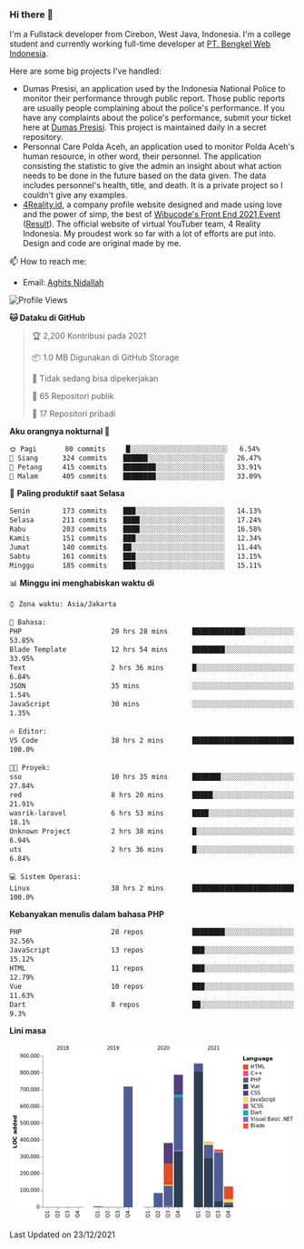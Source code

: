 ### Hi there 👋
I'm a Fullstack developer from Cirebon, West Java, Indonesia. I'm a college student and currently working full-time developer at [PT. Bengkel Web Indonesia](https://github.com/PT-Bengkel-Web-Indonesia).

Here are some big projects I've handled:
- Dumas Presisi, an application used by the Indonesia National Police to monitor their performance through public report. Those public reports are usually people complaining about the police's performance. If you have any complaints about the police's performance, submit your ticket here at [Dumas Presisi](https://dumaspresisi.polri.go.id/dumaspro). This project is maintained daily in a secret repository.
- Personnal Care Polda Aceh, an application used to monitor Polda Aceh's human resource, in other word, their personnel. The application consisting the statistic to give the admin an insight about what action needs to be done in the future based on the data given. The data includes personnel's health, title, and death. It is a private project so I couldn't give any examples.
- [4Reality.id](https://4reality.id), a company profile website designed and made using love and the power of simp, the best of [Wibucode's Front End 2021 Event](https://github.com/wibucode02/submision-event-frontend-2021) ([Result](https://github.com/wibucode02/top-5-pemenang-event-front-end-wibucode-2021)). The official website of virtual YouTuber team, 4 Reality Indonesia. My proudest work so far with a lot of efforts are put into. Design and code are original made by me.

📫 How to reach me:
- Email: [Aghits Nidallah](mailto:yourlovelydev@gmail.com)

<!--START_SECTION:waka-->
![Profile Views](http://img.shields.io/badge/Profil%20dilihat-0-blue)

**🐱 Dataku di GitHub** 

> 🏆 2,200 Kontribusi pada 2021
 > 
> 📦 1.0 MB Digunakan di GitHub Storage 
 > 
> 🚫 Tidak sedang bisa dipekerjakan
 > 
> 📜 65 Repositori publik 
 > 
> 🔑 17 Repositori pribadi  
 > 
**Aku orangnya nokturnal 🦉** 

```text
🌞 Pagi       80 commits     █░░░░░░░░░░░░░░░░░░░░░░░░   6.54% 
🌆 Siang      324 commits    ██████░░░░░░░░░░░░░░░░░░░   26.47% 
🌃 Petang     415 commits    ████████░░░░░░░░░░░░░░░░░   33.91% 
🌙 Malam      405 commits    ████████░░░░░░░░░░░░░░░░░   33.09%

```
📅 **Paling produktif saat Selasa** 

```text
Senin        173 commits    ███░░░░░░░░░░░░░░░░░░░░░░   14.13% 
Selasa       211 commits    ████░░░░░░░░░░░░░░░░░░░░░   17.24% 
Rabu         203 commits    ████░░░░░░░░░░░░░░░░░░░░░   16.58% 
Kamis        151 commits    ███░░░░░░░░░░░░░░░░░░░░░░   12.34% 
Jumat        140 commits    ██░░░░░░░░░░░░░░░░░░░░░░░   11.44% 
Sabtu        161 commits    ███░░░░░░░░░░░░░░░░░░░░░░   13.15% 
Minggu       185 commits    ███░░░░░░░░░░░░░░░░░░░░░░   15.11%

```


📊 **Minggu ini menghabiskan waktu di** 

```text
⌚︎ Zona waktu: Asia/Jakarta

💬 Bahasa: 
PHP                      20 hrs 28 mins      █████████████░░░░░░░░░░░░   53.85% 
Blade Template           12 hrs 54 mins      ████████░░░░░░░░░░░░░░░░░   33.95% 
Text                     2 hrs 36 mins       █░░░░░░░░░░░░░░░░░░░░░░░░   6.84% 
JSON                     35 mins             ░░░░░░░░░░░░░░░░░░░░░░░░░   1.54% 
JavaScript               30 mins             ░░░░░░░░░░░░░░░░░░░░░░░░░   1.35%

🔥 Editor: 
VS Code                  38 hrs 2 mins       █████████████████████████   100.0%

🐱‍💻 Proyek: 
sso                      10 hrs 35 mins      ███████░░░░░░░░░░░░░░░░░░   27.84% 
red                      8 hrs 20 mins       █████░░░░░░░░░░░░░░░░░░░░   21.91% 
wasrik-laravel           6 hrs 53 mins       ████░░░░░░░░░░░░░░░░░░░░░   18.1% 
Unknown Project          2 hrs 38 mins       █░░░░░░░░░░░░░░░░░░░░░░░░   6.94% 
uts                      2 hrs 36 mins       █░░░░░░░░░░░░░░░░░░░░░░░░   6.84%

💻 Sistem Operasi: 
Linux                    38 hrs 2 mins       █████████████████████████   100.0%

```

**Kebanyakan menulis dalam bahasa PHP** 

```text
PHP                      28 repos            ████████░░░░░░░░░░░░░░░░░   32.56% 
JavaScript               13 repos            ███░░░░░░░░░░░░░░░░░░░░░░   15.12% 
HTML                     11 repos            ███░░░░░░░░░░░░░░░░░░░░░░   12.79% 
Vue                      10 repos            ███░░░░░░░░░░░░░░░░░░░░░░   11.63% 
Dart                     8 repos             ██░░░░░░░░░░░░░░░░░░░░░░░   9.3%

```


**Lini masa**

![Chart not found](https://raw.githubusercontent.com/NikarashiHatsu/NikarashiHatsu/master/charts/bar_graph.png) 


 Last Updated on 23/12/2021
<!--END_SECTION:waka-->
